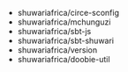 - shuwariafrica/circe-sconfig
- shuwariafrica/mchunguzi
- shuwariafrica/sbt-js
- shuwariafrica/sbt-shuwari
- shuwariafrica/version
- shuwariafrica/doobie-util
